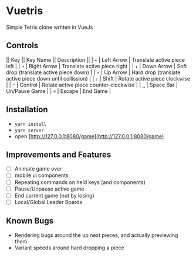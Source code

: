 Vuetris
=======

Simple Tetris clone written in VueJs

Controls
--------
|| Key || Key Name   || Description ||
| `←`  | Left Arrow  | Translate active piece left |
| `→`  | Right Arrow | Translate active piece right |
| `↓`  | Down Arrow  | Soft drop (translate active piece down) |
| `↑`  | Up Arrow    | Hard drop (translate active piece down until collission) |
| `⇧`  | Shift       | Rotate active piece clockwise |
| `⌃`  | Control     | Rotate active piece counter-clockwise |
| `␣`  | Space Bar   | Un/Pause Game |
| `⌧`  | Escape      | End Game |

Installation
------------

- `yarn install`
- `yarn server`
- open [http://127.0.0.1:8080/game](http://127.0.0.1:8080/game)

Improvements and Features
-------------------------

- [ ] Animate game over
- [ ] mobile ui components
- [ ] Repeating commands on held keys (and components)
- [ ] Pause/Unpause active game
- [ ] End current game (not by losing)
- [ ] Local/Global Leader Boards

Known Bugs
----------

- Rendering bugs around the up next pieces, and actually previewing them
- Variant speeds around hard dropping a piece
